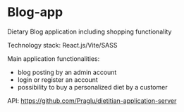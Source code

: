 # Blog-app

Dietary Blog application including shopping functionality

Technology stack: React.js/Vite/SASS

Main application functionalities:

- blog posting by an admin account
- login or register an account
- possibility to buy a personalized diet by a customer

API: https://github.com/Praglu/dietitian-application-server
